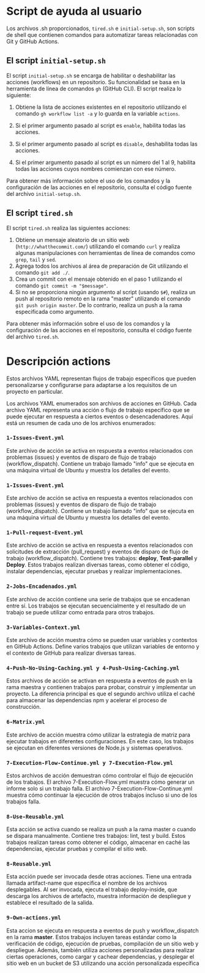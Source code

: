 # Script de ayuda al usuario

Los archivos .sh proporcionados, `tired.sh` e `initial-setup.sh`, son scripts de shell que contienen comandos para automatizar tareas relacionadas con Git y GitHub Actions.


## El script `initial-setup.sh`

El script `initial-setup.sh` se encarga de habilitar o deshabilitar las acciones (workflows) en un repositorio. Su funcionalidad se basa en la herramienta de línea de comandos `gh` (GitHub CLI). El script realiza lo siguiente:

1. Obtiene la lista de acciones existentes en el repositorio utilizando el comando `gh workflow list -a` y lo guarda en la variable `actions`.

2. Si el primer argumento pasado al script es `enable`, habilita todas las acciones.

3. Si el primer argumento pasado al script es `disable`, deshabilita todas las acciones.

4. Si el primer argumento pasado al script es un número del 1 al 9, habilita todas las acciones cuyos nombres comienzan con ese número.

Para obtener más información sobre el uso de los comandos y la configuración de las acciones en el repositorio, consulta el código fuente del archivo `initial-setup.sh`.

## El script `tired.sh`

El script `tired.sh` realiza las siguientes acciones:

1. Obtiene un mensaje aleatorio de un sitio web (`http://whatthecommit.com/`) utilizando el comando `curl` y realiza algunas manipulaciones con herramientas de línea de comandos como `grep`, `tail` y `sed`.
2. Agrega todos los archivos al área de preparación de Git utilizando el comando `git add ./`.
3. Crea un commit con el mensaje obtenido en el paso 1 utilizando el comando `git commit -m "$message"`.
4. Si no se proporciona ningún argumento al script (usando `$#`), realiza un push al repositorio remoto en la rama "master" utilizando el comando `git push origin master`. De lo contrario, realiza un push a la rama especificada como argumento.

Para obtener más información sobre el uso de los comandos y la configuración de las acciones en el repositorio, consulta el código fuente del archivo `tired.sh`.


# Descripción  actions
Estos archivos YAML representan flujos de trabajo específicos que pueden personalizarse y configurarse para adaptarse a los requisitos de un proyecto en particular.

Los archivos YAML enumerados son archivos de acciones en GitHub. Cada archivo YAML representa una acción o flujo de trabajo específico que se puede ejecutar en respuesta a ciertos eventos o desencadenadores. Aquí está un resumen de cada uno de los archivos enumerados:



### `1-Issues-Event.yml`
Este archivo de acción se activa en respuesta a eventos relacionados con problemas (issues) y eventos de disparo de flujo de trabajo (workflow_dispatch). Contiene un trabajo llamado "info" que se ejecuta en una máquina virtual de Ubuntu y muestra los detalles del evento.

### `1-Issues-Event.yml`
Este archivo de acción se activa en respuesta a eventos relacionados con problemas (issues) y eventos de disparo de flujo de trabajo (workflow_dispatch). Contiene un trabajo llamado "info" que se ejecuta en una máquina virtual de Ubuntu y muestra los detalles del evento.

### `1-Pull-request-Event.yml` 
Este archivo de acción se activa en respuesta a eventos relacionados con solicitudes de extracción (pull_request) y eventos de disparo de flujo de trabajo (workflow_dispatch). Contiene tres trabajos: **deploy**, **Test-parallel** y **Deploy**. Estos trabajos realizan diversas tareas, como obtener el código, instalar dependencias, ejecutar pruebas y realizar implementaciones.

### `2-Jobs-Encadenados.yml`
Este archivo de acción contiene una serie de trabajos que se encadenan entre sí. Los trabajos se ejecutan secuencialmente y el resultado de un trabajo se puede utilizar como entrada para otros trabajos.

### `3-Variables-Context.yml`
Este archivo de acción muestra cómo se pueden usar variables y contextos en GitHub Actions. Define varios trabajos que utilizan variables de entorno y el contexto de GitHub para realizar diversas tareas.

### `4-Push-No-Using-Caching.yml y 4-Push-Using-Caching.yml`
Estos archivos de acción se activan en respuesta a eventos de push en la rama maestra y contienen trabajos para probar, construir y implementar un proyecto. La diferencia principal es que el segundo archivo utiliza el caché para almacenar las dependencias npm y acelerar el proceso de construcción.

### `6-Matrix.yml`
Este archivo de acción muestra cómo utilizar la estrategia de matriz para ejecutar trabajos en diferentes configuraciones. En este caso, los trabajos se ejecutan en diferentes versiones de Node.js y sistemas operativos.

### `7-Execution-Flow-Continue.yml y 7-Execution-Flow.yml`
Estos archivos de acción demuestran cómo controlar el flujo de ejecución de los trabajos. El archivo 7-Execution-Flow.yml muestra cómo generar un informe solo si un trabajo falla. El archivo 7-Execution-Flow-Continue.yml muestra cómo continuar la ejecución de otros trabajos incluso si uno de los trabajos falla.

### `8-Use-Reusable.yml`
Esta acción se activa cuando se realiza un push a la rama master o cuando se dispara manualmente. Contiene tres trabajos: lint, test y build. Estos trabajos realizan tareas como obtener el código, almacenar en caché las dependencias, ejecutar pruebas y compilar el sitio web.

### `8-Reusable.yml` 
Esta acción puede ser invocada desde otras acciones. Tiene una entrada llamada artifact-name que especifica el nombre de los archivos desplegables. Al ser invocada, ejecuta el trabajo deploy-inside, que descarga los archivos de artefacto, muestra información de despliegue y establece el resultado de la salida.

### `9-Own-actions.yml`
Esta accion se ejecuta en respuesta a eventos de push y workflow_dispatch en la rama **master**. Estos trabajos incluyen tareas estándar como la verificación de código, ejecución de pruebas, compilación de un sitio web y despliegue. Además, también utiliza acciones personalizadas para realizar ciertas operaciones, como cargar y cachear dependencias, y desplegar el sitio web en un bucket de S3 utilizando una acción personalizada específica

